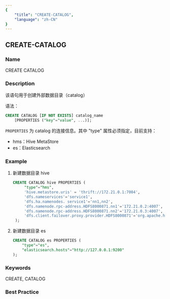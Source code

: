 ```yaml
---
{
    "title": "CREATE-CATALOG",
    "language": "zh-CN"
}
---
```


<!--
Licensed to the Apache Software Foundation (ASF) under one
or more contributor license agreements.  See the NOTICE file
distributed with this work for additional information
regarding copyright ownership.  The ASF licenses this file
to you under the Apache License, Version 2.0 (the
"License"); you may not use this file except in compliance
with the License.  You may obtain a copy of the License at

  http://www.apache.org/licenses/LICENSE-2.0

Unless required by applicable law or agreed to in writing,
software distributed under the License is distributed on an
"AS IS" BASIS, WITHOUT WARRANTIES OR CONDITIONS OF ANY
KIND, either express or implied.  See the License for the
specific language governing permissions and limitations
under the License.
-->

## CREATE-CATALOG

### Name

<version since="1.2">

CREATE CATALOG

</version>

### Description

该语句用于创建外部数据目录（catalog）

语法：

```sql
CREATE CATALOG [IF NOT EXISTS] catalog_name
    [PROPERTIES ("key"="value", ...)];
```

`PROPERTIES` 为 catalog 的连接信息。其中 "type" 属性必须指定，目前支持：

* hms：Hive MetaStore
* es：Elasticsearch

### Example

1. 新建数据目录 hive

   ```sql
   CREATE CATALOG hive PROPERTIES (
		"type"="hms",
		'hive.metastore.uris' = 'thrift://172.21.0.1:7004',
		'dfs.nameservices'='service1',
		'dfs.ha.namenodes. service1'='nn1,nn2',
		'dfs.namenode.rpc-address.HDFS8000871.nn1'='172.21.0.2:4007',
		'dfs.namenode.rpc-address.HDFS8000871.nn2'='172.21.0.3:4007',
		'dfs.client.failover.proxy.provider.HDFS8000871'='org.apache.hadoop.hdfs.server.namenode.ha.ConfiguredFailoverProxyProvider'
	);
	```

2. 新建数据目录 es

   ```sql
   CREATE CATALOG es PROPERTIES (
	   "type"="es",
	   "elasticsearch.hosts"="http://127.0.0.1:9200"
   );
   ```

### Keywords

CREATE, CATALOG

### Best Practice

